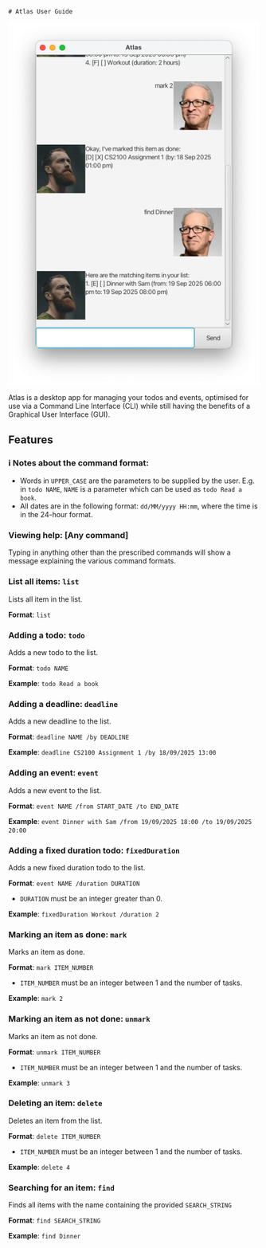     # Atlas User Guide

![Atlas Screenshot](Ui.png)

Atlas is a desktop app for managing your todos and events, optimised for use via a Command Line Interface (CLI) while still having the benefits of a Graphical User Interface (GUI).

## Features

### ℹ️ Notes about the command format:

- Words in `UPPER_CASE` are the parameters to be supplied by the user. E.g. in `todo NAME`, `NAME` is a parameter which can be used as `todo Read a book`.
- All dates are in the following format: `dd/MM/yyyy HH:mm`, where the time is in the 24-hour format.

### Viewing help: [Any command]

Typing in anything other than the prescribed commands will show a message explaining the various command formats.

### List all items: `list`

Lists all item in the list.

**Format**: `list`

### Adding a todo: `todo`

Adds a new todo to the list.

**Format**: `todo NAME`

**Example**: `todo Read a book`

### Adding a deadline: `deadline`

Adds a new deadline to the list.

**Format**: `deadline NAME /by DEADLINE`

**Example**: `deadline CS2100 Assignment 1 /by 18/09/2025 13:00`

### Adding an event: `event`

Adds a new event to the list.

**Format**: `event NAME /from START_DATE /to END_DATE`

**Example**: `event Dinner with Sam /from 19/09/2025 18:00 /to 19/09/2025 20:00`

### Adding a fixed duration todo: `fixedDuration`

Adds a new fixed duration todo to the list.

**Format**: `event NAME /duration DURATION`

- `DURATION` must be an integer greater than 0.

**Example**: `fixedDuration Workout /duration 2`

### Marking an item as done: `mark`

Marks an item as done.

**Format**: `mark ITEM_NUMBER`

- `ITEM_NUMBER` must be an integer between 1 and the number of tasks.

**Example**: `mark 2`

### Marking an item as not done: `unmark`

Marks an item as not done.

**Format**: `unmark ITEM_NUMBER`

- `ITEM_NUMBER` must be an integer between 1 and the number of tasks.

**Example**: `unmark 3`

### Deleting an item: `delete`

Deletes an item from the list.

**Format**: `delete ITEM_NUMBER`

- `ITEM_NUMBER` must be an integer between 1 and the number of tasks.

**Example**: `delete 4`

### Searching for an item: `find`

Finds all items with the name containing the provided `SEARCH_STRING`

**Format**: `find SEARCH_STRING`

**Example**: `find Dinner`
